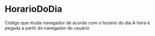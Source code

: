 # HorarioDoDia
Código que muda navegador de acordo com o horário do dia
A hora é pegada a partir do navegador do usuário
